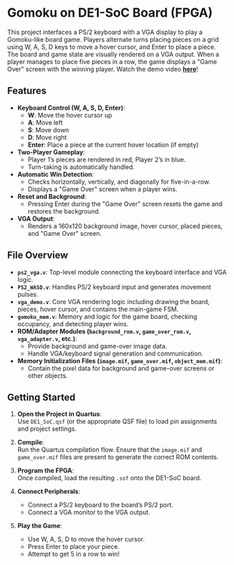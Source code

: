 # Gomoku on DE1-SoC Board (FPGA) 

This project interfaces a PS/2 keyboard with a VGA display to play a Gomoku-like board game. Players alternate turns placing pieces on a grid using W, A, S, D keys to move a hover cursor, and Enter to place a piece. The board and game state are visually rendered on a VGA output. When a player manages to place five pieces in a row, the game displays a "Game Over" screen with the winning player. Watch the demo video [**here**](https://youtu.be/EJexmlcnT-0)!

## Features

- **Keyboard Control (W, A, S, D, Enter)**:  
  - **W**: Move the hover cursor up  
  - **A**: Move left  
  - **S**: Move down  
  - **D**: Move right  
  - **Enter**: Place a piece at the current hover location (if empty)
- **Two-Player Gameplay**:  
  - Player 1’s pieces are rendered in red, Player 2’s in blue.  
  - Turn-taking is automatically handled.
- **Automatic Win Detection**:  
  - Checks horizontally, vertically, and diagonally for five-in-a-row.
  - Displays a "Game Over" screen when a player wins.
- **Reset and Background**:  
  - Pressing Enter during the "Game Over" screen resets the game and restores the background.
- **VGA Output**:  
  - Renders a 160x120 background image, hover cursor, placed pieces, and "Game Over" screen.
  
## File Overview

- **`ps2_vga.v`**: Top-level module connecting the keyboard interface and VGA logic.
- **`PS2_WASD.v`**: Handles PS/2 keyboard input and generates movement pulses.
- **`vga_demo.v`**: Core VGA rendering logic including drawing the board, pieces, hover cursor, and contains the main-game FSM.
- **`gomoku_mem.v`**: Memory and logic for the game board, checking occupancy, and detecting player wins.
- **ROM/Adapter Modules (`background_rom.v`, `game_over_rom.v`, `vga_adapter.v`, etc.)**:  
  - Provide background and game-over image data.
  - Handle VGA/keyboard signal generation and communication.
- **Memory Initialization Files (`image.mif`, `game_over.mif`, `object_mem.mif`)**:  
  - Contain the pixel data for background and game-over screens or other objects.

## Getting Started

1. **Open the Project in Quartus**:  
   Use `DE1_SoC.qsf` (or the appropriate QSF file) to load pin assignments and project settings.

2. **Compile**:  
   Run the Quartus compilation flow. Ensure that the `image.mif` and `game_over.mif` files are present to generate the correct ROM contents.

3. **Program the FPGA**:  
   Once compiled, load the resulting `.sof` onto the DE1-SoC board.

4. **Connect Peripherals**:  
   - Connect a PS/2 keyboard to the board’s PS/2 port.
   - Connect a VGA monitor to the VGA output.

5. **Play the Game**:  
   - Use W, A, S, D to move the hover cursor.
   - Press Enter to place your piece.
   - Attempt to get 5 in a row to win!
